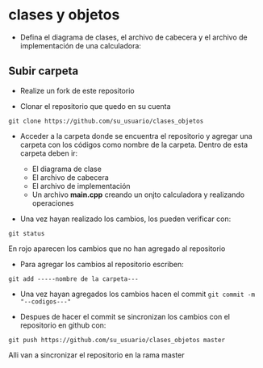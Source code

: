# clases y objetos

* Defina el diagrama de clases, el archivo de cabecera y el archivo de implementación de una calculadora:

## Subir carpeta

* Realize un fork de este repositorio

* Clonar el repositorio que quedo en su cuenta

`git clone https://github.com/su_usuario/clases_objetos`

* Acceder a la carpeta donde se encuentra el repositorio y agregar una carpeta con los códigos como nombre de la carpeta. Dentro de esta carpeta deben ir: 
  * El diagrama de clase
  * El archivo de cabecera
  * El archivo de implementación
  * Un archivo __main.cpp__ creando un onjto calculadora y realizando operaciones
 
* Una vez hayan realizado los cambios, los pueden verificar con:

 `git status` 
 
 En rojo aparecen los cambios que no han agregado al repositorio
 
* Para agregar los cambios al repositorio escriben:

`git add -----nombre de la carpeta---`

* Una vez hayan agregados los cambios hacen el commit
`git commit -m "--codigos---"`

* Despues de hacer el commit se sincronizan los cambios con el repositorio en github con:

`git push https://github.com/su_usuario/clases_objetos master`

Alli van a sincronizar el repositorio en la rama master
